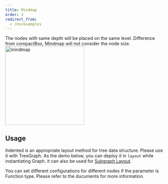 ```yaml
---
title: Mindmap
order: 2
redirect_from:
  - /en/examples
---
```


The nodes with same depth will be placed on the same level. Difference from compactBox, Mindmap will not consider the node size.
<br />
<img src='https://cdn.nlark.com/yuque/0/2019/png/156681/1571830487985-0c3dfc8c-fadd-4911-8ea4-1b4091a86538.png#align=left&display=inline&height=160&name=image.png&originHeight=906&originWidth=1266&search=&size=267710&status=done&width=223' alt='mindmap' width='250'/>


## Usage
Indented is an appropriate layout method for tree data structure. Please use it with TreeGraph. As the demo below, you can deploy it in `layout` while instantiating Graph. it can also be used for [Subgraph Layout](https://www.yuque.com/antv/g6/qopkkg#eYZc6).

You can set different configurations for different nodes if the parameter is Function type. Please refer to the ducuments for more information.